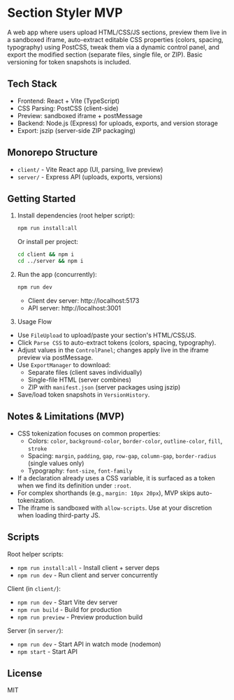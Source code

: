 # Section Styler MVP

A web app where users upload HTML/CSS/JS sections, preview them live in a sandboxed iframe, auto-extract editable CSS properties (colors, spacing, typography) using PostCSS, tweak them via a dynamic control panel, and export the modified section (separate files, single file, or ZIP). Basic versioning for token snapshots is included.

## Tech Stack

- Frontend: React + Vite (TypeScript)
- CSS Parsing: PostCSS (client-side)
- Preview: sandboxed iframe + postMessage
- Backend: Node.js (Express) for uploads, exports, and version storage
- Export: jszip (server-side ZIP packaging)

## Monorepo Structure

- `client/` - Vite React app (UI, parsing, live preview)
- `server/` - Express API (uploads, exports, versions)

## Getting Started

1. Install dependencies (root helper script):

   ```bash
   npm run install:all
   ```

   Or install per project:

   ```bash
   cd client && npm i
   cd ../server && npm i
   ```

2. Run the app (concurrently):

   ```bash
   npm run dev
   ```

   - Client dev server: http://localhost:5173
   - API server: http://localhost:3001

3. Usage Flow

- Use `FileUpload` to upload/paste your section's HTML/CSS/JS.
- Click `Parse CSS` to auto-extract tokens (colors, spacing, typography).
- Adjust values in the `ControlPanel`; changes apply live in the iframe preview via postMessage.
- Use `ExportManager` to download:
  - Separate files (client saves individually)
  - Single-file HTML (server combines)
  - ZIP with `manifest.json` (server packages using jszip)
- Save/load token snapshots in `VersionHistory`.

## Notes & Limitations (MVP)

- CSS tokenization focuses on common properties:
  - Colors: `color`, `background-color`, `border-color`, `outline-color`, `fill`, `stroke`
  - Spacing: `margin`, `padding`, `gap`, `row-gap`, `column-gap`, `border-radius` (single values only)
  - Typography: `font-size`, `font-family`
- If a declaration already uses a CSS variable, it is surfaced as a token when we find its definition under `:root`.
- For complex shorthands (e.g., `margin: 10px 20px`), MVP skips auto-tokenization.
- The iframe is sandboxed with `allow-scripts`. Use at your discretion when loading third-party JS.

## Scripts

Root helper scripts:

- `npm run install:all` - Install client + server deps
- `npm run dev` - Run client and server concurrently

Client (in `client/`):

- `npm run dev` - Start Vite dev server
- `npm run build` - Build for production
- `npm run preview` - Preview production build

Server (in `server/`):

- `npm run dev` - Start API in watch mode (nodemon)
- `npm start` - Start API

## License

MIT
